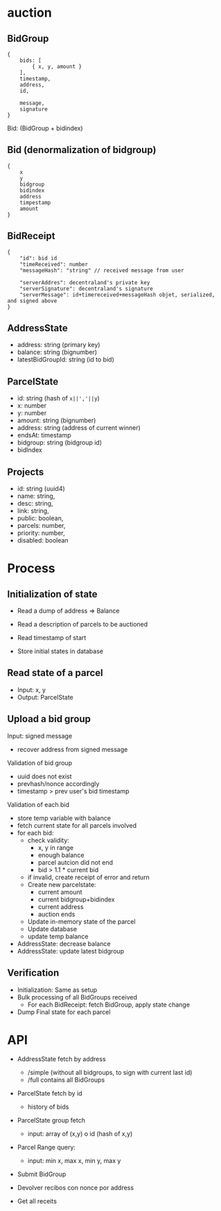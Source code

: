 # auction

## BidGroup

```
{
    bids: [
        { x, y, amount }
    ],
    timestamp,
    address,
    id,
    
    message,
    signature
}
```

Bid: (BidGroup + bidindex)

## Bid (denormalization of bidgroup)

```
{
    x
    y
    bidgroup
    bidindex
    address
    timpestamp
    amount
}
```

## BidReceipt

```
{
    "id": bid id
    "timeReceived": number
    "messageHash": "string" // received message from user
    
    "serverAddres": decentraland's private key
    "serverSignature": decentraland's signature
    "serverMessage": id+timereceived+messageHash objet, serialized, and signed above
}
```

## AddressState

- address: string (primary key)
- balance: string (bignumber)
- latestBidGroupId: string (id to bid)


## ParcelState

- id: string (hash of `x||','||y`)
- x: number
- y: number
- amount: string (bignumber)
- address: string (address of current winner)
- endsAt: timestamp
- bidgroup: string (bidgroup id)
- bidIndex


## Projects

- id: string (uuid4)
- name: string, 
- desc: string, 
- link: string, 
- public: boolean,
- parcels: number,
- priority: number,
- disabled: boolean

# Process

## Initialization of state

- Read a dump of address => Balance
- Read a description of parcels to be auctioned
- Read timestamp of start

- Store initial states in database

## Read state of a parcel

- Input: x, y
- Output: ParcelState

## Upload a bid group

Input: signed message

- recover address from signed message

Validation of bid group

- uuid does not exist
- prevhash/nonce accordingly
- timestamp > prev user's bid timestamp

Validation of each bid

- store temp variable with balance
- fetch current state for all parcels involved
- for each bid:
    - check validity:
        * x, y in range
        * enough balance
        * parcel autcion did not end
        * bid > 1.1 * current bid
    - if invalid, create receipt of error and return
    - Create new parcelstate:
        - current amount
        - current bidgroup+bidindex
        - current address
        - auction ends
    - Update in-memory state of the parcel
    - Update database
    - update temp balance
- AddressState: decrease balance
- AddressState: update latest bidgroup

## Verification

- Initialization: Same as setup
- Bulk processing of all BidGroups received
  * For each BidReceipt: fetch BidGroup, apply state change
- Dump Final state for each parcel


# API

- AddressState fetch by address
    - /simple (without all bidgroups, to sign with current last id)
    - /full contains all BidGroups

- ParcelState fetch by id
    - history of bids

- ParcelState group fetch
    - input: array of (x,y) o id (hash of x,y)

- Parcel Range query:
    - input: min x, max x, min y, max y

- Submit BidGroup

- Devolver recibos con nonce por address

- Get all receits
